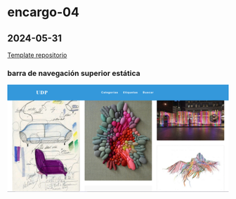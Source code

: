 # encargo-04

## 2024-05-31

[Template repositorio](https://tessbb.github.io/Portafolio-navegacion/)

### **barra de navegación superior estática**


![imagen-1](captura-1.PNG)
